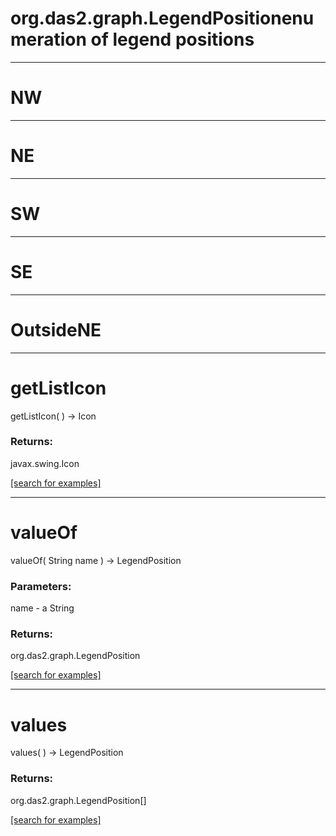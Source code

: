 # org.das2.graph.LegendPositionenumeration of legend positions
***
<a name="NW"></a>
# NW



***
<a name="NE"></a>
# NE



***
<a name="SW"></a>
# SW



***
<a name="SE"></a>
# SE



***
<a name="OutsideNE"></a>
# OutsideNE



***
<a name="getListIcon"></a>
# getListIcon
getListIcon(  ) &rarr; Icon



### Returns:
javax.swing.Icon


<a href="https://github.com/autoplot/dev/search?q=getListIcon&unscoped_q=getListIcon">[search for examples]</a>

***
<a name="valueOf"></a>
# valueOf
valueOf( String name ) &rarr; LegendPosition



### Parameters:
name - a String

### Returns:
org.das2.graph.LegendPosition


<a href="https://github.com/autoplot/dev/search?q=valueOf&unscoped_q=valueOf">[search for examples]</a>

***
<a name="values"></a>
# values
values(  ) &rarr; LegendPosition



### Returns:
org.das2.graph.LegendPosition[]


<a href="https://github.com/autoplot/dev/search?q=values&unscoped_q=values">[search for examples]</a>

